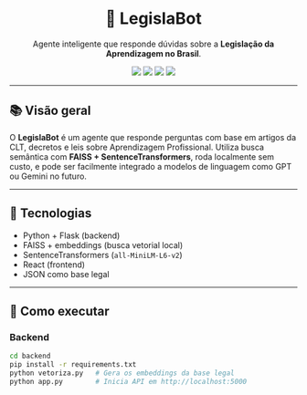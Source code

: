 <h1 align="center">🤖 LegislaBot</h1>

<p align="center">
  Agente inteligente que responde dúvidas sobre a <strong>Legislação da Aprendizagem no Brasil</strong>.
</p>

<p align="center">
  <img src="https://img.shields.io/badge/Busca%20Sem%C3%A2ntica-FAISS-blue" />
  <img src="https://img.shields.io/badge/LLM-ready-green" />
  <img src="https://img.shields.io/badge/Frontend-React-informational" />
  <img src="https://img.shields.io/badge/Backend-Flask-red" />
</p>

---

## 📚 Visão geral

O **LegislaBot** é um agente que responde perguntas com base em artigos da CLT, decretos e leis sobre Aprendizagem Profissional. Utiliza busca semântica com **FAISS + SentenceTransformers**, roda localmente sem custo, e pode ser facilmente integrado a modelos de linguagem como GPT ou Gemini no futuro.

---

## 🧠 Tecnologias

- Python + Flask (backend)
- FAISS + embeddings (busca vetorial local)
- SentenceTransformers (`all-MiniLM-L6-v2`)
- React (frontend)
- JSON como base legal

---

## 🚀 Como executar

### Backend

```bash
cd backend
pip install -r requirements.txt
python vetoriza.py   # Gera os embeddings da base legal
python app.py        # Inicia API em http://localhost:5000
